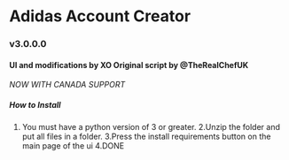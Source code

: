 # Adidas Account Creator
### v3.0.0.0
#### UI and modifications by XO Original script by @TheRealChefUK

*NOW WITH CANADA SUPPORT*

##### How to Install
1. You must have a python version of 3 or greater.
2.Unzip the folder and put all files in a folder.
3.Press the install requirements button on the main page of the ui
4.DONE
